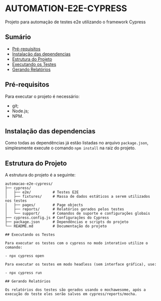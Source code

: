 # AUTOMATION-E2E-CYPRESS

Projeto para automação de testes e2e utilizando o framework Cypress

## Sumário

- [Pré-requisitos](#pré-requisitos)
- [Instalação das dependencias](#instalação-das-dependencias)
- [Estrutura do Projeto](#estrutura-do-projeto)
- [Executando os Testes](#executando-os-testes)
- [Gerando Relatórios](#gerando-relatórios)

## Pré-requisitos

Para executar o projeto é necessário:

- git;
- Node.js;
- NPM.

## Instalação das dependencias

Como todas as dependências já estão listadas no arquivo `package.json`, simplesmente execute o comando `npm install` na raiz do projeto.

## Estrutura do Projeto

A estrutura do projeto é a seguinte:

```plaintext
automacao-e2e-cypress/
├── cypress/
│   ├── e2e/          # Testes E2E
│   ├── fixtures/     # Massa de dados estáticos a serem utilizados nos testes
│   ├── pages/        # Page objects
│   ├── reports/      # Relatórios gerados pelos testes
│   └── support/      # Comandos de suporte e configurações globais
├── cypress.config.js # Configurações do Cypress
├── package.json      # Dependências e scripts do projeto
└── README.md         # Documentação do projeto

## Executando os Testes

Para executar os testes com o cypress no modo interativo utilize o comando:

- npx cypress open

Para executar os testes em modo headless (sem interface gráfica), use:

- npx cypress run

## Gerando Relatórios

Os relatórios dos testes são gerados usando o mochawesome, após a execução do teste eles serão salvos em cypress/reports/mocha.
